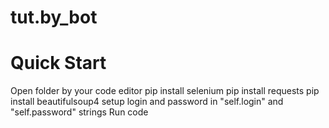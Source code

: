 # tut.by_bot
# Quick Start

Open folder by your code editor
pip install selenium
pip install requests
pip install beautifulsoup4
setup login and password in "self.login" and "self.password" strings
Run code
 
